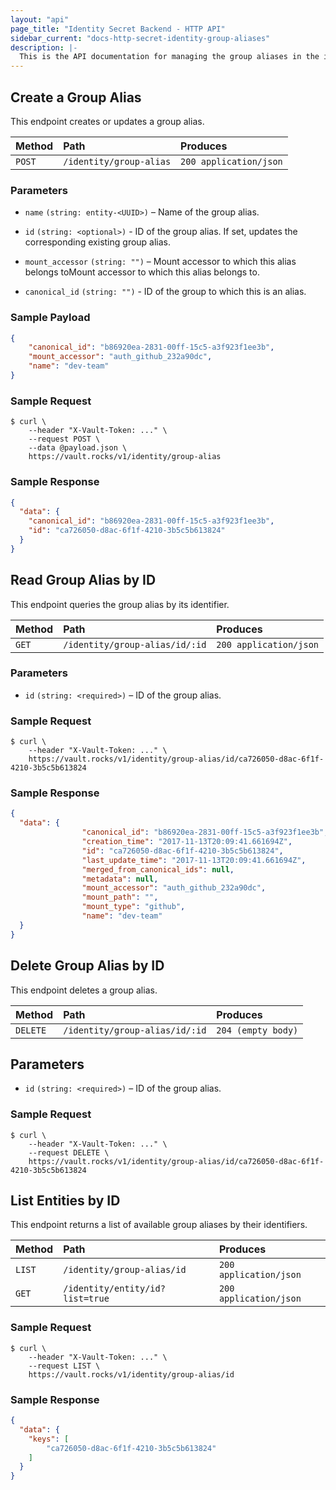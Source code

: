 ```yaml
---
layout: "api"
page_title: "Identity Secret Backend - HTTP API"
sidebar_current: "docs-http-secret-identity-group-aliases"
description: |-
  This is the API documentation for managing the group aliases in the identity store.
---
```


## Create a Group Alias

This endpoint creates or updates a group alias.

| Method   | Path                     | Produces               |
| :------- | :----------------------- | :----------------------|
| `POST`   | `/identity/group-alias`  | `200 application/json` |

### Parameters

- `name` `(string: entity-<UUID>)` – Name of the group alias.

- `id` `(string: <optional>)` - ID of the group alias. If set, updates the
  corresponding existing group alias.

- `mount_accessor` `(string: "")` – Mount accessor to which this alias belongs
  toMount accessor to which this alias belongs to.

- `canonical_id` `(string: "")` - ID of the group to which this is an alias.


### Sample Payload

```json
{
	"canonical_id": "b86920ea-2831-00ff-15c5-a3f923f1ee3b",
	"mount_accessor": "auth_github_232a90dc",
	"name": "dev-team"
}
```

### Sample Request

```
$ curl \
    --header "X-Vault-Token: ..." \
    --request POST \
    --data @payload.json \
    https://vault.rocks/v1/identity/group-alias
```

### Sample Response

```json
{
  "data": {
    "canonical_id": "b86920ea-2831-00ff-15c5-a3f923f1ee3b",
    "id": "ca726050-d8ac-6f1f-4210-3b5c5b613824"
  }
}
```

## Read Group Alias by ID

This endpoint queries the group alias by its identifier.

| Method   | Path                              | Produces               |
| :------- | :-------------------------------- | :--------------------- |
| `GET`    | `/identity/group-alias/id/:id`    | `200 application/json` |

### Parameters

- `id` `(string: <required>)` – ID of the group alias.

### Sample Request

```
$ curl \
    --header "X-Vault-Token: ..." \
    https://vault.rocks/v1/identity/group-alias/id/ca726050-d8ac-6f1f-4210-3b5c5b613824
```

### Sample Response

```json
{
  "data": {
                "canonical_id": "b86920ea-2831-00ff-15c5-a3f923f1ee3b",
                "creation_time": "2017-11-13T20:09:41.661694Z",
                "id": "ca726050-d8ac-6f1f-4210-3b5c5b613824",
                "last_update_time": "2017-11-13T20:09:41.661694Z",
                "merged_from_canonical_ids": null,
                "metadata": null,
                "mount_accessor": "auth_github_232a90dc",
                "mount_path": "",
                "mount_type": "github",
                "name": "dev-team"
  }
}
```

## Delete Group Alias by ID

This endpoint deletes a group alias.

| Method     | Path                             | Produces               |
| :--------- | :------------------------------- | :----------------------|
| `DELETE`   | `/identity/group-alias/id/:id`   | `204 (empty body)`     |

## Parameters

- `id` `(string: <required>)` – ID of the group alias.

### Sample Request

```
$ curl \
    --header "X-Vault-Token: ..." \
    --request DELETE \
    https://vault.rocks/v1/identity/group-alias/id/ca726050-d8ac-6f1f-4210-3b5c5b613824
```

## List Entities by ID

This endpoint returns a list of available group aliases by their identifiers.

| Method   | Path                                 | Produces               |
| :------- | :----------------------------------- | :--------------------- |
| `LIST`   | `/identity/group-alias/id`           | `200 application/json` |
| `GET`    | `/identity/entity/id?list=true`      | `200 application/json` |

### Sample Request

```
$ curl \
    --header "X-Vault-Token: ..." \
    --request LIST \
    https://vault.rocks/v1/identity/group-alias/id
```

### Sample Response

```json
{
  "data": {
    "keys": [
        "ca726050-d8ac-6f1f-4210-3b5c5b613824"
    ]
  }
}
```
